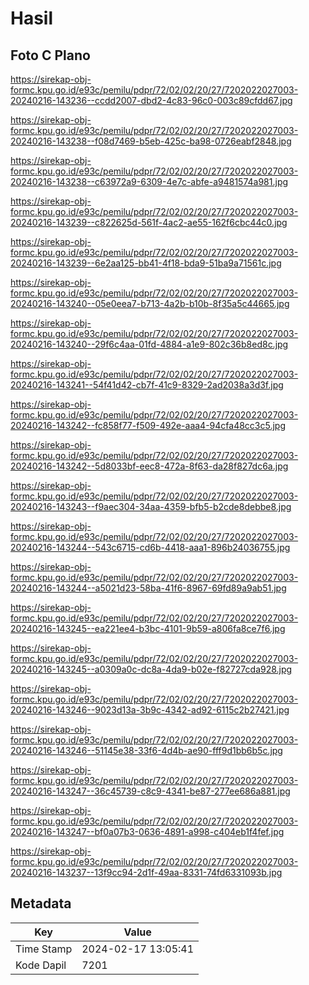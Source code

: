 # Hasil

## Foto C Plano

https://sirekap-obj-formc.kpu.go.id/e93c/pemilu/pdpr/72/02/02/20/27/7202022027003-20240216-143236--ccdd2007-dbd2-4c83-96c0-003c89cfdd67.jpg

https://sirekap-obj-formc.kpu.go.id/e93c/pemilu/pdpr/72/02/02/20/27/7202022027003-20240216-143238--f08d7469-b5eb-425c-ba98-0726eabf2848.jpg

https://sirekap-obj-formc.kpu.go.id/e93c/pemilu/pdpr/72/02/02/20/27/7202022027003-20240216-143238--c63972a9-6309-4e7c-abfe-a9481574a981.jpg

https://sirekap-obj-formc.kpu.go.id/e93c/pemilu/pdpr/72/02/02/20/27/7202022027003-20240216-143239--c822625d-561f-4ac2-ae55-162f6cbc44c0.jpg

https://sirekap-obj-formc.kpu.go.id/e93c/pemilu/pdpr/72/02/02/20/27/7202022027003-20240216-143239--6e2aa125-bb41-4f18-bda9-51ba9a71561c.jpg

https://sirekap-obj-formc.kpu.go.id/e93c/pemilu/pdpr/72/02/02/20/27/7202022027003-20240216-143240--05e0eea7-b713-4a2b-b10b-8f35a5c44665.jpg

https://sirekap-obj-formc.kpu.go.id/e93c/pemilu/pdpr/72/02/02/20/27/7202022027003-20240216-143240--29f6c4aa-01fd-4884-a1e9-802c36b8ed8c.jpg

https://sirekap-obj-formc.kpu.go.id/e93c/pemilu/pdpr/72/02/02/20/27/7202022027003-20240216-143241--54f41d42-cb7f-41c9-8329-2ad2038a3d3f.jpg

https://sirekap-obj-formc.kpu.go.id/e93c/pemilu/pdpr/72/02/02/20/27/7202022027003-20240216-143242--fc858f77-f509-492e-aaa4-94cfa48cc3c5.jpg

https://sirekap-obj-formc.kpu.go.id/e93c/pemilu/pdpr/72/02/02/20/27/7202022027003-20240216-143242--5d8033bf-eec8-472a-8f63-da28f827dc6a.jpg

https://sirekap-obj-formc.kpu.go.id/e93c/pemilu/pdpr/72/02/02/20/27/7202022027003-20240216-143243--f9aec304-34aa-4359-bfb5-b2cde8debbe8.jpg

https://sirekap-obj-formc.kpu.go.id/e93c/pemilu/pdpr/72/02/02/20/27/7202022027003-20240216-143244--543c6715-cd6b-4418-aaa1-896b24036755.jpg

https://sirekap-obj-formc.kpu.go.id/e93c/pemilu/pdpr/72/02/02/20/27/7202022027003-20240216-143244--a5021d23-58ba-41f6-8967-69fd89a9ab51.jpg

https://sirekap-obj-formc.kpu.go.id/e93c/pemilu/pdpr/72/02/02/20/27/7202022027003-20240216-143245--ea221ee4-b3bc-4101-9b59-a806fa8ce7f6.jpg

https://sirekap-obj-formc.kpu.go.id/e93c/pemilu/pdpr/72/02/02/20/27/7202022027003-20240216-143245--a0309a0c-dc8a-4da9-b02e-f82727cda928.jpg

https://sirekap-obj-formc.kpu.go.id/e93c/pemilu/pdpr/72/02/02/20/27/7202022027003-20240216-143246--9023d13a-3b9c-4342-ad92-6115c2b27421.jpg

https://sirekap-obj-formc.kpu.go.id/e93c/pemilu/pdpr/72/02/02/20/27/7202022027003-20240216-143246--51145e38-33f6-4d4b-ae90-fff9d1bb6b5c.jpg

https://sirekap-obj-formc.kpu.go.id/e93c/pemilu/pdpr/72/02/02/20/27/7202022027003-20240216-143247--36c45739-c8c9-4341-be87-277ee686a881.jpg

https://sirekap-obj-formc.kpu.go.id/e93c/pemilu/pdpr/72/02/02/20/27/7202022027003-20240216-143247--bf0a07b3-0636-4891-a998-c404eb1f4fef.jpg

https://sirekap-obj-formc.kpu.go.id/e93c/pemilu/pdpr/72/02/02/20/27/7202022027003-20240216-143237--13f9cc94-2d1f-49aa-8331-74fd6331093b.jpg


## Metadata

| Key        | Value               |
| ---------- | ------------------- |
| Time Stamp | 2024-02-17 13:05:41 |
| Kode Dapil | 7201                |




